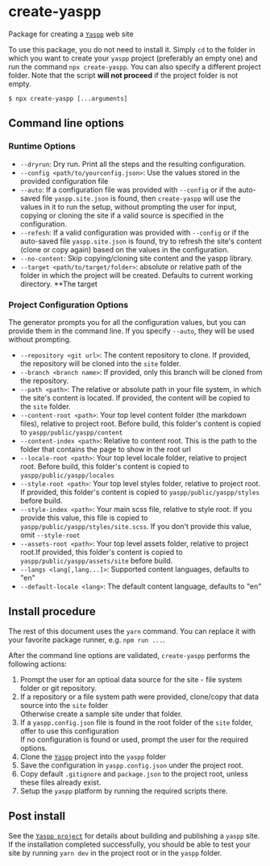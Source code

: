 # create-yaspp
Package for creating a [`Yaspp`](https://github.com/imdfl/yaspp) web site

To use this package, you do not need to install it. Simply `cd` to the folder in which you want to create your `yaspp` project
(preferably an empty one) and run the command `npx create-yaspp`. You can also specify a different project folder. Note that the script **will not proceed** if the project folder is not empty.

    $ npx create-yaspp [...arguments]

## Command line options

### Runtime Options
- `--dryrun`: Dry run. Print all the steps and the resulting configuration.
- `--config <path/to/yourconfig.json>`: Use the values stored in the provided configuration file
- `--auto`: If a configuration file was provided with `--config` or if the auto-saved file `yaspp.site.json` is found, then `create-yaspp` will use the values in it to run the setup, without prompting the user for input, copying or cloning the site if a valid source is specified in the configuration.
- `--refesh`: If a valid configuration was provided with `--config` or if the auto-saved file `yaspp.site.json` is found, try
to refresh the site's content (clone or copy again) based on the values in the configuration.
- `--no-content`: Skip copying/cloning site content and the yaspp library.
- `--target <path/to/target/folder>`: absolute or relative path of the folder in which the project will be created. Defaults to current working directory. **The target 

### Project Configuration Options
The generator prompts you for all the configuration values, but you can provide them in the command line. If you specify `--auto`, they will be used without prompting.

- `--repository <git url>`: The content repository to clone. If provided, the repository will be cloned into the `site` folder.
- `--branch <branch name>`: If provided, only this branch will be cloned from the repository.
- `--path <path>`: The relative or absolute path in your file system, in which the site's content is located. If provided, the content
will be copied to the `site` folder.
- `--content-root <path>`: Your top level content folder (the markdown files), relative to project root. Before build, this folder's content is copied to `yaspp/public/yaspp/content`
- `--content-index <path>`: Relative to content root. This is the path to the folder that contains the page to show in the root url
- `--locale-root <path>`: Your top level locale folder, relative to project root. Before build, this folder's content is copied to `yaspp/public/yaspp/locales`
- `--style-root <path>`: Your top level styles folder, relative to project root. If provided, this folder's content is copied to `yaspp/public/yaspp/styles` before build.
- `--style-index <path>`: Your main scss file, relative to style root. If you provide this value, this file is copied to `yaspp/public/yaspp/styles/site.scss`. If you don't provide this value, omit `--style-root`
- `--assets-root <path>`: Your top level assets folder, relative to project root.If provided, this folder's content is copied to `yaspp/public/yaspp/assets/site` before build.
- `--langs <lang[,lang...]>`: Supported content languages, defaults to "en"
-  `--default-locale <lang>`: The default content language, defaults to "en"


## Install procedure

The rest of this document uses the `yarn` command. You can replace it with your favorite package runner, e.g. `npm run ...`.

After the command line options are validated, `create-yaspp` performs the following actions:
1. Prompt the user for an optioal data source for the site - file system folder or git repository.
1. If a repository or a file system path were provided, clone/copy that data source into the `site` folder  
Otherwise create a sample site under that folder.
2. If a `yaspp.config.json` file is found in the root folder of the `site` folder, offer to use this configuration  
If no configuration is found or used, prompt the user for the required options.
2. Clone the [`Yaspp`](https://github.com/imdfl/yaspp) project into the `yaspp` folder
3. Save the configuration in `yaspp.config.json` under the project root.
4. Copy default `.gitignore` and `package.json` to the project root, unless these files already exist.
5. Setup the `yaspp` platform by running the required scripts there.

## Post install

See the [`Yaspp project`](https://github.com/imdfl/yaspp) for details about building and publishing a `yaspp` site. If the installation completed successfully, you should be able to test your site by running `yarn dev` in the project root or in the `yaspp` folder.